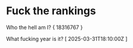 # Fuck the rankings

Who the hell am I?
{ 18316767 }

What fucking year is it?
[ 2025-03-31T18:10:00Z ]
